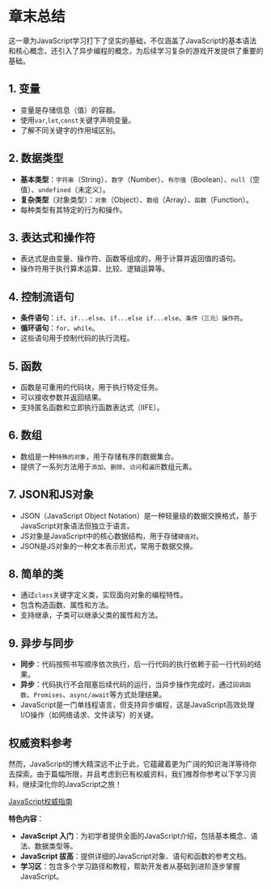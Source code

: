 # 章末总结
这一章为JavaScript学习打下了坚实的基础，不仅涵盖了JavaScript的基本语法和核心概念，还引入了异步编程的概念，为后续学习复杂的游戏开发提供了重要的基础。

## 1. 变量
- 变量是存储信息（值）的容器。
- 使用`var`,`let`,`const`关键字声明变量。
- 了解不同关键字的作用域区别。

## 2. 数据类型
- **基本类型**：`字符串`（String）、`数字`（Number）、`布尔值`（Boolean）、`null`（空值）、`undefined`（未定义）。
- **复杂类型**（对象类型）：`对象`（Object）、`数组`（Array）、`函数`（Function）。
- 每种类型有其特定的行为和操作。

## 3. 表达式和操作符
- 表达式是由变量、操作符、函数等组成的，用于计算并返回值的语句。
- 操作符用于执行算术运算、比较、逻辑运算等。

## 4. 控制流语句
- **条件语句**：`if`、`if...else`、`if...else if...else`、`条件（三元）操作符`。
- **循环语句**：`for`、`while`。
- 这些语句用于控制代码的执行流程。

## 5. 函数
- 函数是可重用的代码块，用于执行特定任务。
- 可以接收参数并返回结果。
- 支持匿名函数和立即执行函数表达式（IIFE）。

## 6. 数组
- 数组是一种`特殊的对象`，用于存储有序的数据集合。
- 提供了一系列方法用于`添加`、`删除`、`访问`和`遍历`数组元素。

## 7. JSON和JS对象
- JSON（JavaScript Object Notation）是一种轻量级的数据交换格式，基于JavaScript对象语法但独立于语言。
- JS对象是JavaScript中的核心数据结构，用于存储`键值对`。
- JSON是JS对象的一种文本表示形式，常用于数据交换。

## 8. 简单的类
- 通过`class`关键字定义类，实现面向对象的编程特性。
- 包含构造函数、属性和方法。
- 支持继承，子类可以继承父类的属性和方法。

## 9. 异步与同步
- **同步**：代码按照书写顺序依次执行，后一行代码的执行依赖于前一行代码的结果。
- **异步**：代码执行不会阻塞后续代码的运行，当异步操作完成时，通过`回调函数`、`Promises`、`async/await`等方式处理结果。
- JavaScript是一门单线程语言，但支持异步编程，这是JavaScript高效处理I/O操作（如网络请求、文件读写）的关键。



## 权威资料参考

然而，JavaScript的博大精深远不止于此，它蕴藏着更为广阔的知识海洋等待你去探索。由于篇幅所限，并且考虑到已有权威资料，我们推荐你参考以下学习资料，继续深化你的JavaScript之旅！

[JavaScript权威指南](https://developer.mozilla.org/zh-CN/docs/Web/JavaScript/Guide)

**特色内容**：
- **JavaScript 入门**：为初学者提供全面的JavaScript介绍，包括基本概念、语法、数据类型等。
- **JavaScript 拔高**：提供详细的JavaScript对象、语句和函数的参考文档。
- **学习区**：包含多个学习路径和教程，帮助开发者从基础到进阶逐步掌握JavaScript。


